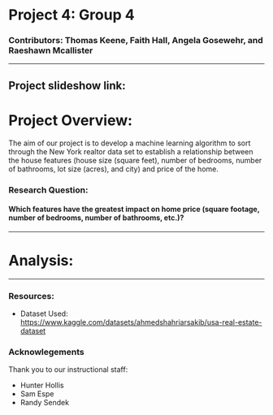 # Project 4: Group 4
### Contributors: Thomas Keene, Faith Hall, Angela Gosewehr, and Raeshawn Mcallister
---
Project slideshow link: 
---
# Project Overview: 
The aim of our project is to develop a machine learning algorithm to sort through the New York realtor data set to establish a relationship between the house features (house size (square feet), number of bedrooms, number of bathrooms, lot size (acres), and city) and price of the home.

### Research Question: 
#### Which features have the greatest impact on home price (square footage, number of bedrooms, number of bathrooms, etc.)?
---
# Analysis: 

---
### Resources: 
- Dataset Used: https://www.kaggle.com/datasets/ahmedshahriarsakib/usa-real-estate-dataset

### Acknowlegements
Thank you to our instructional staff: 
- Hunter Hollis
- Sam Espe
- Randy Sendek
